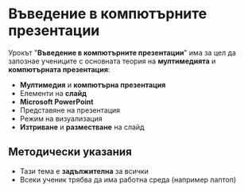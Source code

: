 # Въведение в компютърните презентации

Урокът "**Въведение в компютърните презентации**" има за цел да запознае учениците с основната теория на **мултимедията** и **компютърната презентация**:
 - **Мултимедия** и **компютърна презентация**
 - Елементи на **слайд**
 - **Microsoft PowerPoint**
 - Представяне на презентация
 - Режим на визуализация
 - **Изтриване** и **разместване** на слайд

## Методически указания
  - Тази тема е **задължителна** за всички
  - Всеки ученик трябва да има работна среда (например лаптоп)
